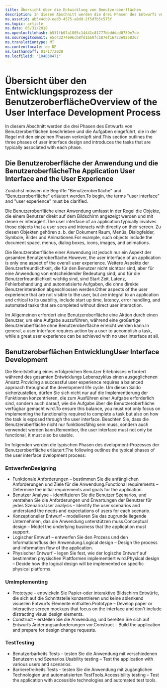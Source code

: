 ```yaml
---
title: Übersicht über die Entwicklung von Benutzeroberflächen
description: In diesem Abschnitt werden die drei Phasen des Entwurfs von Benutzeroberflächen beschrieben und die Aufgaben eingeführt, die in der Regel mit den einzelnen Phasen verknüpft sind.
ms.assetid: ab544cb9-eed3-4575-a8dd-2f5d7b5c575f
ms.topic: article
ms.date: 05/31/2018
ms.openlocfilehash: b531fb07a1805c14441c81777bbdddad0739e7cb
ms.sourcegitcommit: e5c43274e96cb8fd1b60fc187ef16723e9258367
ms.translationtype: MT
ms.contentlocale: de-DE
ms.lasthandoff: 01/17/2020
ms.locfileid: "104038471"
---
```

# <a name="overview-of-the-user-interface-development-process"></a><span data-ttu-id="de145-103">Übersicht über den Entwicklungsprozess der Benutzeroberfläche</span><span class="sxs-lookup"><span data-stu-id="de145-103">Overview of the User Interface Development Process</span></span>

<span data-ttu-id="de145-104">In diesem Abschnitt werden die drei Phasen des Entwurfs von Benutzeroberflächen beschrieben und die Aufgaben eingeführt, die in der Regel mit den einzelnen Phasen verknüpft sind.</span><span class="sxs-lookup"><span data-stu-id="de145-104">This section outlines the three phases of user interface design and introduces the tasks that are typically associated with each phase.</span></span>

## <a name="the-application-user-interface-and-the-user-experience"></a><span data-ttu-id="de145-105">Die Benutzeroberfläche der Anwendung und die Benutzeroberfläche</span><span class="sxs-lookup"><span data-stu-id="de145-105">The Application User Interface and the User Experience</span></span>

<span data-ttu-id="de145-106">Zunächst müssen die Begriffe "Benutzeroberfläche" und "Benutzeroberfläche" erläutert werden.</span><span class="sxs-lookup"><span data-stu-id="de145-106">To begin, the terms "user interface" and "user experience" must be clarified.</span></span>

<span data-ttu-id="de145-107">Die Benutzeroberfläche einer Anwendung umfasst in der Regel die Objekte, die einem Benutzer direkt auf dem Bildschirm angezeigt werden und mit denen er interagiert.</span><span class="sxs-lookup"><span data-stu-id="de145-107">The user interface of an application typically involves those objects that a user sees and interacts with directly on their screen.</span></span> <span data-ttu-id="de145-108">Zu diesen Objekten gehören z. b. der Dokument Raum, Menüs, Dialogfelder, Symbole, Bilder und Animationen.</span><span class="sxs-lookup"><span data-stu-id="de145-108">For example, such objects include the document space, menus, dialog boxes, icons, images, and animations.</span></span>

<span data-ttu-id="de145-109">Die Benutzeroberfläche einer Anwendung ist jedoch nur ein Aspekt der gesamten Benutzeroberfläche.</span><span class="sxs-lookup"><span data-stu-id="de145-109">However, the user interface of an application is only one aspect of the overall user experience.</span></span> <span data-ttu-id="de145-110">Weitere Aspekte der Benutzerfreundlichkeit, die für den Benutzer nicht sichtbar sind, aber für eine Anwendung von entscheidender Bedeutung sind, und für die Benutzerfreundlichkeit wichtig sind, sind Start Zeit, Latenz, Fehlerbehandlung und automatisierte Aufgaben, die ohne direkte Benutzerinteraktion abgeschlossen werden.</span><span class="sxs-lookup"><span data-stu-id="de145-110">Other aspects of the user experience that are not visible to the user, but are integral to an application and critical to its usability, include start up time, latency, error handling, and automated tasks that are completed without direct user interaction.</span></span>

<span data-ttu-id="de145-111">Im Allgemeinen erfordert eine Benutzeroberfläche eine Aktion durch einen Benutzer, um eine Aufgabe auszuführen, während eine großartige Benutzeroberfläche ohne Benutzeroberfläche erreicht werden kann.</span><span class="sxs-lookup"><span data-stu-id="de145-111">In general, a user interface requires action by a user to accomplish a task, while a great user experience can be achieved with no user interface at all.</span></span>

## <a name="user-interface-development"></a><span data-ttu-id="de145-112">Benutzeroberflächen Entwicklung</span><span class="sxs-lookup"><span data-stu-id="de145-112">User Interface Development</span></span>

<span data-ttu-id="de145-113">Die Bereitstellung eines erfolgreichen Benutzer Erlebnisses erfordert während des gesamten Entwicklungs Lebenszyklus einen ausgeglichenen Ansatz.</span><span class="sxs-lookup"><span data-stu-id="de145-113">Providing a successful user experience requires a balanced approach throughout the development life cycle.</span></span> <span data-ttu-id="de145-114">Um diesen Saldo sicherzustellen, dürfen Sie sich nicht nur auf die Implementierung der Funktionen konzentrieren, die zum Ausführen einer Aufgabe erforderlich sind, sondern auch darauf, wie die Aufgabe über die Benutzeroberfläche verfügbar gemacht wird.</span><span class="sxs-lookup"><span data-stu-id="de145-114">To ensure this balance, you must not only focus on implementing the functionality required to complete a task but also on how the task is exposed through the user interface.</span></span> <span data-ttu-id="de145-115">Beachten Sie, dass die Benutzeroberfläche nicht nur funktionsfähig sein muss, sondern auch verwendet werden kann.</span><span class="sxs-lookup"><span data-stu-id="de145-115">Remember, the user interface must not only be functional, it must also be usable.</span></span>

<span data-ttu-id="de145-116">Im folgenden werden die typischen Phasen des dvelopment-Prozesses der Benutzeroberfläche erläutert:</span><span class="sxs-lookup"><span data-stu-id="de145-116">The following outlines the typical phases of the user interface dvelopment process:</span></span>

### <a name="designing"></a><span data-ttu-id="de145-117">Entwerfen</span><span class="sxs-lookup"><span data-stu-id="de145-117">Designing</span></span>

-   <span data-ttu-id="de145-118">Funktionale Anforderungen – bestimmen Sie die anfänglichen Anforderungen und Ziele für die Anwendung.</span><span class="sxs-lookup"><span data-stu-id="de145-118">Functional requirements – Determine the initial requirements and goals for the application.</span></span>
-   <span data-ttu-id="de145-119">Benutzer Analyse – identifizieren Sie die Benutzer Szenarios, und verstehen Sie die Anforderungen und Erwartungen der Benutzer für jedes Szenario.</span><span class="sxs-lookup"><span data-stu-id="de145-119">User analysis – Identify the user scenarios and understand the needs and expectations of users for each scenario.</span></span>
-   <span data-ttu-id="de145-120">Konzeptioneller Entwurf – modellieren Sie das zugrunde liegende Unternehmen, das die Anwendung unterstützen muss.</span><span class="sxs-lookup"><span data-stu-id="de145-120">Conceptual design – Model the underlying business that the application must support.</span></span>
-   <span data-ttu-id="de145-121">Logischer Entwurf – entwerfen Sie den Prozess und den Informationsfluss der Anwendung.</span><span class="sxs-lookup"><span data-stu-id="de145-121">Logical design – Design the process and information flow of the application.</span></span>
-   <span data-ttu-id="de145-122">Physischer Entwurf – legen Sie fest, wie der logische Entwurf auf bestimmten physischen Plattformen implementiert wird.</span><span class="sxs-lookup"><span data-stu-id="de145-122">Physical design – Decide how the logical design will be implemented on specific physical platforms.</span></span>

### <a name="implementing"></a><span data-ttu-id="de145-123">Um</span><span class="sxs-lookup"><span data-stu-id="de145-123">Implementing</span></span>

-   <span data-ttu-id="de145-124">Prototype – entwickeln Sie Papier-oder interaktive Bildschirm Entwürfe, die sich auf die Schnittstelle konzentrieren und keine ablenkend visuellen Entwurfs Elemente enthalten.</span><span class="sxs-lookup"><span data-stu-id="de145-124">Prototype – Develop paper or interactive screen mockups that focus on the interface and don't include distracting visual design elements.</span></span>
-   <span data-ttu-id="de145-125">Construct – erstellen Sie die Anwendung, und bereiten Sie sich auf Entwurfs Änderungsanforderungen vor.</span><span class="sxs-lookup"><span data-stu-id="de145-125">Construct – Build the application and prepare for design change requests.</span></span>

### <a name="testing"></a><span data-ttu-id="de145-126">Test</span><span class="sxs-lookup"><span data-stu-id="de145-126">Testing</span></span>

-   <span data-ttu-id="de145-127">Benutzerbarkeits Tests – testen Sie die Anwendung mit verschiedenen Benutzern und Szenarios.</span><span class="sxs-lookup"><span data-stu-id="de145-127">Usability testing – Test the application with various users and scenarios.</span></span>
-   <span data-ttu-id="de145-128">Barrierefreiheits Tests – testen Sie die Anwendung mit zugänglichen Technologien und automatisierten TestTools.</span><span class="sxs-lookup"><span data-stu-id="de145-128">Accessibility testing – Test the application with accessible technologies and automated test tools.</span></span>

 

 




